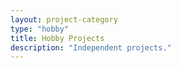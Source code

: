 ```yaml
---
layout: project-category
type: "hobby"
title: Hobby Projects    
description: "Independent projects."
---
```

